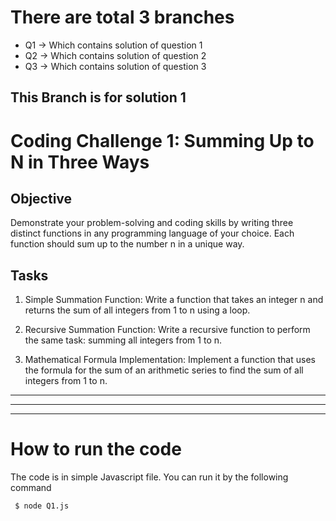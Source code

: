 # There are total 3 branches

- Q1 -> Which contains solution of question 1
- Q2 -> Which contains solution of question 2
- Q3 -> Which contains solution of question 3

## This Branch is for solution 1

# Coding Challenge 1: Summing Up to N in Three Ways

## Objective
Demonstrate your problem-solving and coding skills by writing three distinct functions in any programming language of your choice. Each function should sum up to the number n in a unique way.

## Tasks
1. Simple Summation Function: Write a function that takes an integer n and returns the sum of all integers from 1 to n using a loop.

2. Recursive Summation Function: Write a recursive function to perform the same task: summing all integers from 1 to n.

3. Mathematical Formula Implementation: Implement a function that uses the formula for the sum of an arithmetic series to find the sum of all integers from 1 to n.

---
---
---

# How to run the code

The code is in simple Javascript file. You can run it by the following command

` $ node Q1.js`

